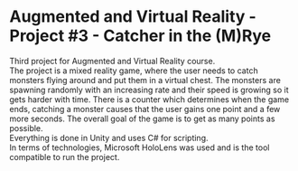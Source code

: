 # Augmented and Virtual Reality - Project #3 - Catcher in the (M)Rye
Third project for Augmented and Virtual Reality course.<br/>
The project is a mixed reality game, where the user needs to catch monsters flying around and put them in a virtual chest. The monsters are spawning randomly with an increasing rate and their speed is growing so it gets harder with time. There is a counter which determines when the game ends, catching a monster causes that the user gains one point and a few more seconds. The overall goal of the game is to get as many points as possible.<br/>
Everything is done in Unity and uses C# for scripting.<br/>
In terms of technologies, Microsoft HoloLens was used and is the tool compatible to run the project.<br/><br/>
